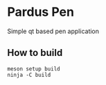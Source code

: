 # Pardus Pen

Simple qt based pen application

## How to build

```
meson setup build
ninja -C build
```
